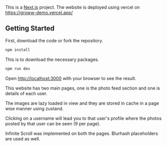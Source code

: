 This is a [Next.js](https://nextjs.org/) project. The website is deployed using vercel on https://groww-demo.vercel.app/

## Getting Started

First, download the code or fork the repository. 

```bash
npm install
```
This is to download the necessary packages.

```bash
npm run dev
```

Open [http://localhost:3000](http://localhost:3000) with your browser to see the result.
 
This website has two main pages, one is the photo feed section and one is details of each user. 

The images are lazy loaded in view and they are stored in cache in a page wise manner using zustand.

Clicking on a username will lead you to that user's profile where the photos posted by that user can be seen (9 per page). 

Infinite Scroll was implemented on both the pages.
Blurhash placeholders are used as well. 